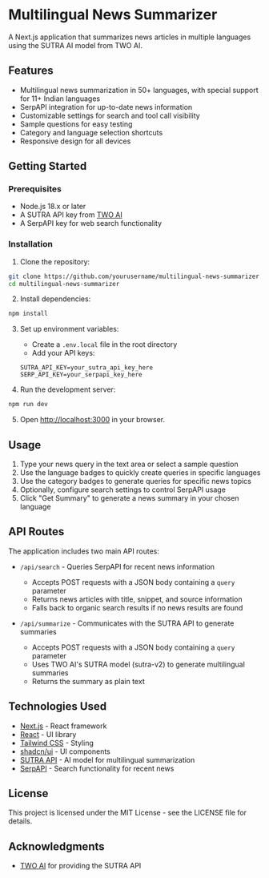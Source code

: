 # Multilingual News Summarizer

A Next.js application that summarizes news articles in multiple languages using the SUTRA AI model from TWO AI.

## Features

- Multilingual news summarization in 50+ languages, with special support for 11+ Indian languages
- SerpAPI integration for up-to-date news information
- Customizable settings for search and tool call visibility
- Sample questions for easy testing
- Category and language selection shortcuts
- Responsive design for all devices

## Getting Started

### Prerequisites

- Node.js 18.x or later
- A SUTRA API key from [TWO AI](https://www.two.ai/sutra/api)
- A SerpAPI key for web search functionality

### Installation

1. Clone the repository:

```bash
git clone https://github.com/yourusername/multilingual-news-summarizer.git
cd multilingual-news-summarizer
```

2. Install dependencies:

```bash
npm install
```

3. Set up environment variables:
   - Create a `.env.local` file in the root directory
   - Add your API keys:
   ```
   SUTRA_API_KEY=your_sutra_api_key_here
   SERP_API_KEY=your_serpapi_key_here
   ```

4. Run the development server:

```bash
npm run dev
```

5. Open [http://localhost:3000](http://localhost:3000) in your browser.

## Usage

1. Type your news query in the text area or select a sample question
2. Use the language badges to quickly create queries in specific languages
3. Use the category badges to generate queries for specific news topics
4. Optionally, configure search settings to control SerpAPI usage
5. Click "Get Summary" to generate a news summary in your chosen language

## API Routes

The application includes two main API routes:

- `/api/search` - Queries SerpAPI for recent news information
  - Accepts POST requests with a JSON body containing a `query` parameter
  - Returns news articles with title, snippet, and source information
  - Falls back to organic search results if no news results are found

- `/api/summarize` - Communicates with the SUTRA API to generate summaries
  - Accepts POST requests with a JSON body containing a `query` parameter
  - Uses TWO AI's SUTRA model (sutra-v2) to generate multilingual summaries
  - Returns the summary as plain text

## Technologies Used

- [Next.js](https://nextjs.org/) - React framework
- [React](https://reactjs.org/) - UI library
- [Tailwind CSS](https://tailwindcss.com/) - Styling
- [shadcn/ui](https://ui.shadcn.com/) - UI components
- [SUTRA API](https://www.two.ai/sutra/api) - AI model for multilingual summarization
- [SerpAPI](https://serpapi.com/) - Search functionality for recent news

## License

This project is licensed under the MIT License - see the LICENSE file for details.

## Acknowledgments

- [TWO AI](https://www.two.ai/) for providing the SUTRA API
